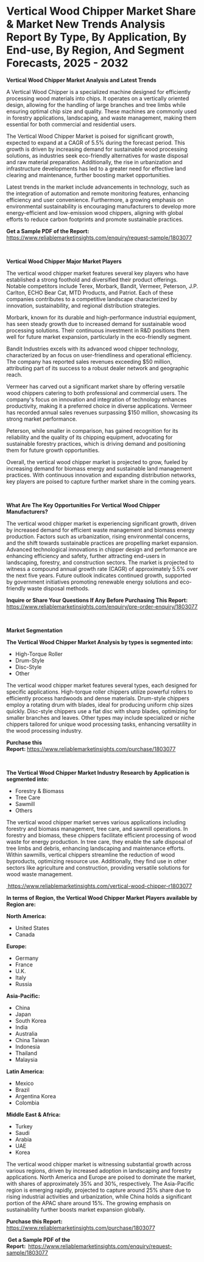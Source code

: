<p><h1>Vertical Wood Chipper Market Share & Market New Trends Analysis Report By Type, By Application, By End-use, By Region, And Segment Forecasts, 2025 - 2032</h1></p><p><strong>Vertical Wood Chipper Market Analysis and Latest Trends</strong></p>
<p><p>A Vertical Wood Chipper is a specialized machine designed for efficiently processing wood materials into chips. It operates on a vertically oriented design, allowing for the handling of large branches and tree limbs while ensuring optimal chip size and quality. These machines are commonly used in forestry applications, landscaping, and waste management, making them essential for both commercial and residential users.</p><p>The Vertical Wood Chipper Market is poised for significant growth, expected to expand at a CAGR of 5.5% during the forecast period. This growth is driven by increasing demand for sustainable wood processing solutions, as industries seek eco-friendly alternatives for waste disposal and raw material preparation. Additionally, the rise in urbanization and infrastructure developments has led to a greater need for effective land clearing and maintenance, further boosting market opportunities. </p><p>Latest trends in the market include advancements in technology, such as the integration of automation and remote monitoring features, enhancing efficiency and user convenience. Furthermore, a growing emphasis on environmental sustainability is encouraging manufacturers to develop more energy-efficient and low-emission wood chippers, aligning with global efforts to reduce carbon footprints and promote sustainable practices.</p></p>
<p><strong>Get a Sample PDF of the Report:&nbsp;</strong> <a href="https://www.reliablemarketinsights.com/enquiry/request-sample/1803077?utm_campaign=3362&utm_medium=2&utm_source=Github&utm_content=ia&utm_term=16042025&utm_id=vertical-wood-chipper">https://www.reliablemarketinsights.com/enquiry/request-sample/1803077</a></p>
<p>&nbsp;</p>
<p><strong>Vertical Wood Chipper Major Market Players</strong></p>
<p><p>The vertical wood chipper market features several key players who have established a strong foothold and diversified their product offerings. Notable competitors include Terex, Morbark, Bandit, Vermeer, Peterson, J.P. Carlton, ECHO Bear Cat, MTD Products, and Patriot. Each of these companies contributes to a competitive landscape characterized by innovation, sustainability, and regional distribution strategies.</p><p>Morbark, known for its durable and high-performance industrial equipment, has seen steady growth due to increased demand for sustainable wood processing solutions. Their continuous investment in R&D positions them well for future market expansion, particularly in the eco-friendly segment.</p><p>Bandit Industries excels with its advanced wood chipper technology, characterized by an focus on user-friendliness and operational efficiency. The company has reported sales revenues exceeding $50 million, attributing part of its success to a robust dealer network and geographic reach.</p><p>Vermeer has carved out a significant market share by offering versatile wood chippers catering to both professional and commercial users. The company's focus on innovation and integration of technology enhances productivity, making it a preferred choice in diverse applications. Vermeer has recorded annual sales revenues surpassing $150 million, showcasing its strong market performance.</p><p>Peterson, while smaller in comparison, has gained recognition for its reliability and the quality of its chipping equipment, advocating for sustainable forestry practices, which is driving demand and positioning them for future growth opportunities. </p><p>Overall, the vertical wood chipper market is projected to grow, fueled by increasing demand for biomass energy and sustainable land management practices. With continuous innovation and expanding distribution networks, key players are poised to capture further market share in the coming years.</p></p>
<p>&nbsp;</p>
<p><strong>What Are The Key Opportunities For Vertical Wood Chipper Manufacturers?</strong></p>
<p><p>The vertical wood chipper market is experiencing significant growth, driven by increased demand for efficient waste management and biomass energy production. Factors such as urbanization, rising environmental concerns, and the shift towards sustainable practices are propelling market expansion. Advanced technological innovations in chipper design and performance are enhancing efficiency and safety, further attracting end-users in landscaping, forestry, and construction sectors. The market is projected to witness a compound annual growth rate (CAGR) of approximately 5.5% over the next five years. Future outlook indicates continued growth, supported by government initiatives promoting renewable energy solutions and eco-friendly waste disposal methods.</p></p>
<p><strong>Inquire or Share Your Questions If Any Before Purchasing This Report:</strong> <a href="https://www.reliablemarketinsights.com/enquiry/pre-order-enquiry/1803077?utm_campaign=3362&utm_medium=2&utm_source=Github&utm_content=ia&utm_term=16042025&utm_id=vertical-wood-chipper">https://www.reliablemarketinsights.com/enquiry/pre-order-enquiry/1803077</a></p>
<p>&nbsp;</p>
<p><strong>Market Segmentation</strong></p>
<p><strong>The Vertical Wood Chipper Market Analysis by types is segmented into:</strong></p>
<p><ul><li>High-Torque Roller</li><li>Drum-Style</li><li>Disc-Style</li><li>Other</li></ul></p>
<p><p>The vertical wood chipper market features several types, each designed for specific applications. High-torque roller chippers utilize powerful rollers to efficiently process hardwoods and dense materials. Drum-style chippers employ a rotating drum with blades, ideal for producing uniform chip sizes quickly. Disc-style chippers use a flat disc with sharp blades, optimizing for smaller branches and leaves. Other types may include specialized or niche chippers tailored for unique wood processing tasks, enhancing versatility in the wood processing industry.</p></p>
<p><strong>Purchase this Report:&nbsp;</strong><a href="https://www.reliablemarketinsights.com/purchase/1803077?utm_campaign=3362&utm_medium=2&utm_source=Github&utm_content=ia&utm_term=16042025&utm_id=vertical-wood-chipper">https://www.reliablemarketinsights.com/purchase/1803077</a></p>
<p>&nbsp;</p>
<p><strong>The Vertical Wood Chipper Market Industry Research by Application is segmented into:</strong></p>
<p><ul><li>Forestry & Biomass</li><li>Tree Care</li><li>Sawmill</li><li>Others</li></ul></p>
<p><p>The vertical wood chipper market serves various applications including forestry and biomass management, tree care, and sawmill operations. In forestry and biomass, these chippers facilitate efficient processing of wood waste for energy production. In tree care, they enable the safe disposal of tree limbs and debris, enhancing landscaping and maintenance efforts. Within sawmills, vertical chippers streamline the reduction of wood byproducts, optimizing resource use. Additionally, they find use in other sectors like agriculture and construction, providing versatile solutions for wood waste management.</p></p>
<p><a href="https://www.reliablemarketinsights.com/vertical-wood-chipper-r1803077?utm_campaign=3362&utm_medium=2&utm_source=Github&utm_content=ia&utm_term=16042025&utm_id=vertical-wood-chipper">&nbsp;https://www.reliablemarketinsights.com/vertical-wood-chipper-r1803077</a></p>
<p><strong>In terms of Region, the Vertical Wood Chipper Market Players available by Region are:</strong></p>
<p>
    <p> <strong> North America: </strong>
        <ul>
            <li>United States</li>
            <li>Canada</li>
        </ul>
        </p> 
    <p> <strong> Europe: </strong>
        <ul>
            <li>Germany</li>
            <li>France</li>
            <li>U.K.</li>
            <li>Italy</li>
            <li>Russia</li>
        </ul>
        </p> 
    <p> <strong> Asia-Pacific: </strong>
        <ul>
            <li>China</li>
            <li>Japan</li>
            <li>South Korea</li>
            <li>India</li>
            <li>Australia</li>
            <li>China Taiwan</li>
            <li>Indonesia</li>
            <li>Thailand</li>
            <li>Malaysia</li>
        </ul>
        </p> 
    <p> <strong> Latin America: </strong>
        <ul>
            <li>Mexico</li>
            <li>Brazil</li>
            <li>Argentina Korea</li>
            <li>Colombia</li>
        </ul>
        </p> 
    <p> <strong> Middle East & Africa: </strong>
        <ul>
            <li>Turkey</li>
            <li>Saudi</li>
            <li>Arabia</li>
            <li>UAE</li>
            <li>Korea</li>
        </ul>
    </p>
    </p>
<p><p>The vertical wood chipper market is witnessing substantial growth across various regions, driven by increased adoption in landscaping and forestry applications. North America and Europe are poised to dominate the market, with shares of approximately 35% and 30%, respectively. The Asia-Pacific region is emerging rapidly, projected to capture around 25% share due to rising industrial activities and urbanization, while China holds a significant portion of the APAC share around 15%. The growing emphasis on sustainability further boosts market expansion globally.</p></p>
<p><strong>Purchase this Report: </strong><a href="https://www.reliablemarketinsights.com/purchase/1803077?utm_campaign=3362&utm_medium=2&utm_source=Github&utm_content=ia&utm_term=16042025&utm_id=vertical-wood-chipper">https://www.reliablemarketinsights.com/purchase/1803077</a></p>
<p>&nbsp;<strong>Get a Sample PDF of the Report:&nbsp;&nbsp;</strong><a href="https://www.reliablemarketinsights.com/enquiry/request-sample/1803077?utm_campaign=3362&utm_medium=2&utm_source=Github&utm_content=ia&utm_term=16042025&utm_id=vertical-wood-chipper">https://www.reliablemarketinsights.com/enquiry/request-sample/1803077</a></p>
<p><strong></strong></p>
<p><p></p><p></p><p></p></p>